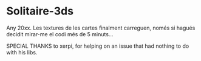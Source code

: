 # Solitaire-3ds
Any 20xx. Les textures de les cartes finalment carreguen, només si hagués decidit mirar-me el codi més de 5 minuts...

SPECIAL THANKS to xerpi, for helping on an issue that had nothing to do with his libs.
